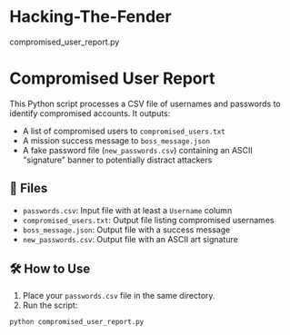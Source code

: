 # Hacking-The-Fender
compromised_user_report.py
# Compromised User Report

This Python script processes a CSV file of usernames and passwords to identify compromised accounts. It outputs:

- A list of compromised users to `compromised_users.txt`
- A mission success message to `boss_message.json`
- A fake password file (`new_passwords.csv`) containing an ASCII "signature" banner to potentially distract attackers

## 📁 Files

- `passwords.csv`: Input file with at least a `Username` column
- `compromised_users.txt`: Output file listing compromised usernames
- `boss_message.json`: Output file with a success message
- `new_passwords.csv`: Output file with an ASCII art signature

## 🛠️ How to Use

1. Place your `passwords.csv` file in the same directory.
2. Run the script:

```bash
python compromised_user_report.py

